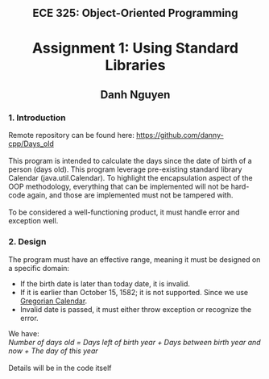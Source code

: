 <h2 align="center">ECE 325: Object-Oriented Programming</h2>
<h1 align="center">Assignment 1: Using Standard Libraries</h1>
<h2 align="center">Danh Nguyen</h2>

<h3> 1. Introduction </h3>
  <p>
    Remote repository can be found here: <a href="https://github.com/danny-cpp/Days_old">https://github.com/danny-cpp/Days_old</a></br></br>
    This program is intended to calculate the days since the date of birth of a person (days old). This program leverage pre-existing standard library Calendar (java.util.Calendar). To highlight the encapsulation aspect of the OOP methodology, everything that can be implemented will not be hard-code again, and those are implemented must not be tampered with.</br></br>
    To be considered a well-functioning product, it must handle error and exception well. 
  </p>
  
<h3> 2. Design </h3>
  <p>
    The program must have an effective range, meaning it must be designed on a specific domain:
  </p>
  <ul>  
        <li> If the birth date is later than today date, it is invalid. </li>
        <li> If it is earlier than October 15, 1582; it is not supported. Since we use <a href="https://en.wikipedia.org/wiki/Gregorian_calendar">Gregorian Calendar</a>. </li>
        <li> Invalid date is passed, it must either throw exception or recognize the error.
  </ul>
  <p>
    We have:</br>
    <i>Number of days old = Days left of birth year + Days between birth year and now + The day of this year</i></br></br>
    Details will be in the code itself
  </p>
  
